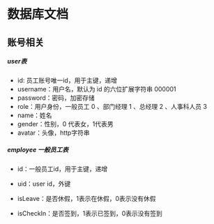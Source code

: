 # 数据库文档

## 账号相关

##### user表

- id: 员工账号唯一id，用于主键，递增
- username：用户名，默认为 id 的六位扩展字符串 000001
- password：密码，加密存储
- role：用户身份，一般员工 0 、部门经理 1 、总经理 2 、人事科人员 3
- name：姓名
- gender：性别，0 代表女，1代表男
- avatar：头像，http字符串

##### employee  一般员工表

- id：一般员工id，用于主键，递增

- uid：user id，外键

- isLeave：是否休假，1表示在休假，0表示没有休假

- isCheckIn：是否签到，1表示已签到，0表示没有签到

  